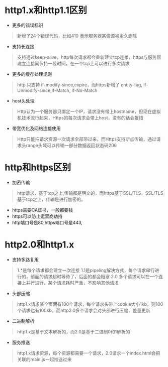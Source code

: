 # http1.x和http1.1区别
-  更多的错误标识
> 新增了24个错误代码，比如410 表示服务器某资源被永久删除
- 支持长连接
> 支持通过keep-alive，http每次请求都会重新建立tcp连接，https与服务器建立连接同保持一段时间，在一个tcp上可以进行多次请求
- 更多的缓存处理规则
> http 只支持 if-modify-since,expire，而https新增了 entity-tag, if-Unmodify-since,if-Match, if-No-Match
- host头处理
> Http认为一个服务器只绑定一个IP，请求没有带上hostname，但现在虚拟机技术流行起来，Https的每次请求会带上host，没有的话会报错
- 带宽优化及网络连接使用
> Http只能把请求资源一次请求全部带过来，而Https支持断点传输，通过请求头range头域可以传输一部分数据返回状态码206
# http和https区别
- 加密传输
> http请求，基于tcp之上,传输都是明文的，而https基于SSL/TLS，SSL/TLS基于tcp之上，传输是进行加密的。
- https需要CA证书，一般都要钱
- https可以防止运营商劫持
- http端口号是80,https端口号是443,

# http2.0和http1.x
- 支持多路复用
> 1.*是每个请求都会建立一次连接
> 1.1是pipeling解决方式，每个请求串行进行的，前面的请求超时等待了，后面的都会阻塞
> 2.0 多个请求可以在一个连接上并行进行，某个请求耗时严重，不影响其他请求
- 头部压缩
> http1.x请求某个页面有100个请求，每个请求头带上cookie大小1kb，则100个请求也有100kb，而http2.0多个请求会对头部进行压缩，差量更新
- 二进制解析
> http1.x是基于文本解析的，而2.0是基于二进制0和1解析的
- 服务推送
> http1.x请求资源，每个资源都需要一个请求，2.0请求一个index.html会把关联的main.js一起推送过来
